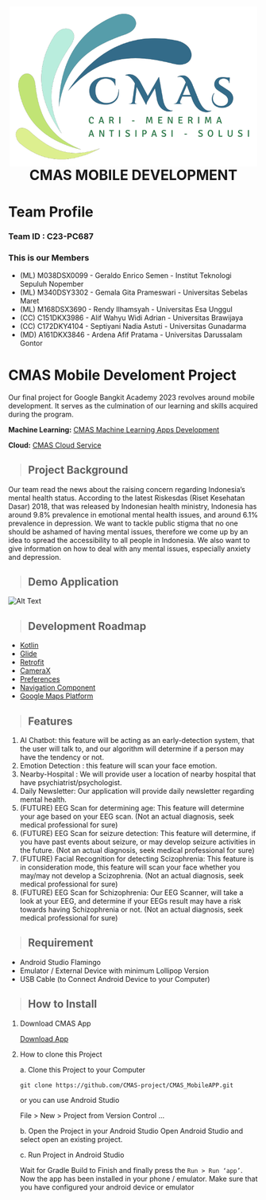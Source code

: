 <h1 align="center">
  <img align="center" src="https://github.com/CMAS-project/CMAS_MobileAPP/blob/master/app/src/main/res/drawable/cmas_logo_tok.png"  width="500"></img>
<br>
CMAS MOBILE DEVELOPMENT
</h1>

# Team Profile

### Team ID : C23-PC687

### This is our Members

* (ML) M038DSX0099 - Geraldo Enrico Semen - Institut Teknologi Sepuluh Nopember
* (ML) M340DSY3302 - Gemala Gita Prameswari - Universitas Sebelas Maret
* (ML) M168DSX3690 -  Rendy Ilhamsyah - Universitas Esa Unggul
* (CC) C151DKX3986 - Alif Wahyu Widi Adrian - Universitas Brawijaya
* (CC) C172DKY4104 - Septiyani Nadia Astuti - Universitas Gunadarma
* (MD) A161DKX3846 - Ardena Afif Pratama - Universitas Darussalam Gontor

# CMAS Mobile Develoment Project
Our final project for Google Bangkit Academy 2023 revolves around mobile development. It serves as the culmination of our learning and skills acquired during the program.

**Machine Learning:**
[CMAS Machine Learning Apps Development](https://github.com/CMAS-project/CMAS_Machinelearning)

**Cloud:**
[CMAS Cloud Service](https://github.com/CMAS-project/CMAS_Cloud-Computing)

> ## Project Background
Our team read the news about the raising concern regarding Indonesia’s mental health status. According to the latest Riskesdas (Riset Kesehatan Dasar) 2018, that was released by Indonesian health ministry, Indonesia has around 9.8% prevalence in emotional mental health issues, and around 6.1% prevalence in depression. We want to tackle public stigma that no one should be ashamed of having mental issues, therefore we come up by an idea to spread the accessibility to all people in Indonesia. We also want to give information on how to deal with any mental issues, especially anxiety and depression.

> ## Demo Application
<!-- ![Demo App](images/Demo.gif) -->

<img src="images/Demo.gif" alt="Alt Text" width="200" />

> ## Development Roadmap
- [Kotlin](https://kotlinlang.org/)
- [Glide](https://github.com/bumptech/glide)
- [Retrofit](https://square.github.io/retrofit/)
- [CameraX](https://developer.android.com/training/camerax)
- [Preferences](https://developer.android.com/reference/android/preference/Preference)
- [Navigation Component](https://developer.android.com/guide/navigation/navigation-getting-started)
- [Google Maps Platform](https://developers.google.com/maps/documentation)

> ## Features
1. AI Chatbot: this feature will be acting as an early-detection system, that the user will talk to, and our algorithm will determine if a person may have the tendency or not.
2. Emotion Detection : this feature will scan your face emotion.
3. Nearby-Hospital : We will provide user a location of nearby hospital that have psychiatrist/psychologist.
4. Daily Newsletter: Our application will provide daily newsletter regarding mental health.
5. (FUTURE) EEG Scan for determining age: This feature will determine your age based on your EEG scan. (Not an actual diagnosis, seek medical professional for sure)
6. (FUTURE) EEG Scan for seizure detection: This feature will determine, if you have past events about seizure, or may develop seizure activities in the future. (Not an actual diagnosis, seek medical professional for sure)
7. (FUTURE) Facial Recognition for detecting Scizophrenia: This feature is in consideration mode, this feature will scan your face whether you may/may not develop a Scizophrenia. (Not an actual diagnosis, seek medical professional for sure)
8. (FUTURE) EEG Scan for Schizophrenia: Our EEG Scanner, will take a look at your EEG, and determine if your EEGs result may have a risk towards having Schizophrenia or not. (Not an actual diagnosis, seek medical professional for sure)

> ## Requirement
* Android Studio Flamingo
* Emulator / External Device with minimum Lollipop Version
* USB Cable (to Connect Android Device to your Computer)


> ## How to Install
1. Download CMAS App

    [Download App](https://drive.google.com/file/d/1GPSQP79cZkt6Ms4aYt6HOtqxbdoshj5l/view?usp=sharing)

2. How to clone this Project

   a. Clone this Project to your Computer
   ```
   git clone https://github.com/CMAS-project/CMAS_MobileAPP.git
   ```

   or you can use Android Studio 

   File > New > Project from Version Control ...

   b. Open the Project in your Android Studio
   Open Android Studio and select open an existing project.

   c. Run Project in Android Studio
  
   Wait for Gradle Build to Finish and finally press the `Run > Run ‘app’`. Now the app has been installed in your phone / emulator. Make sure that you have configured your android device or emulator 
